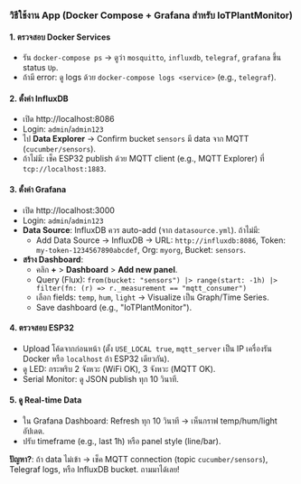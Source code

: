 ### วิธีใช้งาน App (Docker Compose + Grafana สำหรับ IoTPlantMonitor)

#### 1. **ตรวจสอบ Docker Services**
- รัน `docker-compose ps` → ดูว่า `mosquitto`, `influxdb`, `telegraf`, `grafana` ขึ้น status `Up`.
- ถ้ามี error: ดู logs ด้วย `docker-compose logs <service>` (e.g., `telegraf`).

#### 2. **ตั้งค่า InfluxDB**
- เปิด http://localhost:8086
- Login: `admin`/`admin123`
- ไป **Data Explorer** → Confirm bucket `sensors` มี data จาก MQTT (`cucumber/sensors`).
- ถ้าไม่มี: เช็ค ESP32 publish ด้วย MQTT client (e.g., MQTT Explorer) ที่ `tcp://localhost:1883`.

#### 3. **ตั้งค่า Grafana**
- เปิด http://localhost:3000
- Login: `admin`/`admin123`
- **Data Source**: InfluxDB ควร auto-add (จาก `datasource.yml`). ถ้าไม่มี:
  - Add Data Source → InfluxDB → URL: `http://influxdb:8086`, Token: `my-token-1234567890abcdef`, Org: `myorg`, Bucket: `sensors`.
- **สร้าง Dashboard**:
  - คลิก **+** > **Dashboard** > **Add new panel**.
  - Query (Flux): `from(bucket: "sensors") |> range(start: -1h) |> filter(fn: (r) => r._measurement == "mqtt_consumer")`
  - เลือก fields: `temp`, `hum`, `light` → Visualize เป็น Graph/Time Series.
  - Save dashboard (e.g., "IoTPlantMonitor").

#### 4. **ตรวจสอบ ESP32**
- Upload โค้ดจากก่อนหน้า (ตั้ง `USE_LOCAL true`, `mqtt_server` เป็น IP เครื่องรัน Docker หรือ `localhost` ถ้า ESP32 เดียวกัน).
- ดู LED: กระพริบ 2 จังหวะ (WiFi OK), 3 จังหวะ (MQTT OK).
- Serial Monitor: ดู JSON publish ทุก 10 วินาที.

#### 5. **ดู Real-time Data**
- ใน Grafana Dashboard: Refresh ทุก 10 วินาที → เห็นกราฟ temp/hum/light อัปเดต.
- ปรับ timeframe (e.g., last 1h) หรือ panel style (line/bar).

**ปัญหา?**: ถ้า data ไม่เข้า → เช็ค MQTT connection (topic `cucumber/sensors`), Telegraf logs, หรือ InfluxDB bucket. ถามมาได้เลย!